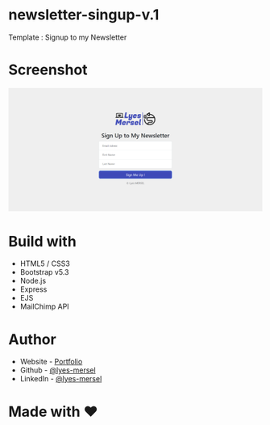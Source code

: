 # newsletter-singup-v.1
Template : Signup to my Newsletter


# Screenshot
![](./screenshot.png)


# Build with
- HTML5 / CSS3
- Bootstrap v5.3
- Node.js
- Express
- EJS
- MailChimp API


# Author
- Website - [Portfolio](https://lyes-mersel.netlify.app)
- Github - [@lyes-mersel](https://github.com/lyes-mersel)
- LinkedIn - [@lyes-mersel](https://www.linkedin.com/in/lyes-mersel/)


# Made with ❤️
